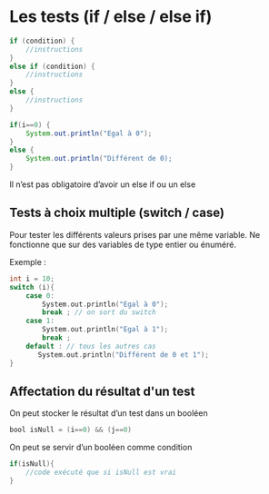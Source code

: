 # Les tests (if / else / else if)

``` java
if (condition) {
    //instructions
}
else if (condition) {
    //instructions
}
else {
    //instructions
}
```

``` java
if(i==0) {
    System.out.println("Egal à 0");
}
else {
    System.out.println("Différent de 0);
}
```

Il n’est pas obligatoire d’avoir un else if ou un else

## Tests à choix multiple (switch / case)

Pour tester les différents valeurs prises par une même variable. Ne fonctionne que sur des variables de type entier ou énuméré.

Exemple :

``` c++
int i = 10;
switch (i){
    case 0:
        System.out.println("Egal à 0");
        break ; // on sort du switch   
    case 1:
        System.out.println("Egal à 1");
        break ;
    default : // tous les autres cas
       System.out.println("Différent de 0 et 1");
}
```

## Affectation du résultat d'un test

On peut stocker le résultat d’un test dans un booléen

``` java
bool isNull = (i==0) && (j==0)
```

On peut se servir d’un booléen comme condition

``` java
if(isNull){
    //code exécuté que si isNull est vrai
}
```
